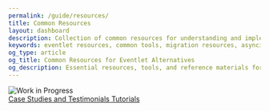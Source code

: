```yaml
---
permalink: /guide/resources/
title: Common Resources
layout: dashboard
description: Collection of common resources for understanding and implementing alternatives to Eventlet. These resources provide essential references, tools, and community-supported solutions to assist in your migration process.
keywords: eventlet resources, common tools, migration resources, asyncio resources, threading reference, community solutions, developer tools, code libraries, implementation guides
og_type: article
og_title: Common Resources for Eventlet Alternatives
og_description: Essential resources, tools, and reference materials for developers implementing alternatives to Eventlet in their applications.
---
```


<div class="work-in-progress">
  <div class="wip-image">
    <img src="{{ site.baseurl }}/images/wip2.svg" alt="Work in Progress" class="wip-svg" />
  </div>
</div>

<div class="mt-10 flex justify-between">
    <a href="{{ site.baseurl }}{% link guide/studies.md %}" class="inline-block bg-gradient-to-r from-yellow-400 to-yellow-600 text-gray-900 font-semibold py-3 px-8 rounded hover:scale-105 transition-transform">
        <i class="fas fa-arrow-left mr-2"></i>Case Studies and Testimonials
    </a>
    <a href="{{ site.baseurl }}{% link guide/tutorials.md %}" class="inline-block bg-gradient-to-r from-cyan-400 to-blue-600 text-gray-900 font-semibold py-3 px-8 rounded hover:scale-105 transition-transform">
        Tutorials<i class="fas fa-arrow-right ml-2"></i>
    </a>
</div>